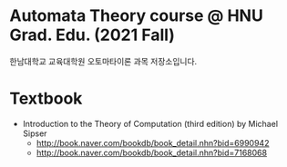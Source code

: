 # Automata Theory course @ HNU Grad. Edu. (2021 Fall)
한남대학교 교육대학원 오토마타이론 과목 저장소입니다.

# Textbook
- Introduction to the Theory of Computation (third edition) by Michael Sipser
  * http://book.naver.com/bookdb/book_detail.nhn?bid=6990942
  * http://book.naver.com/bookdb/book_detail.nhn?bid=7168068
